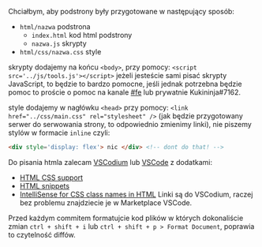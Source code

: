 Chciałbym, aby podstrony były przygotowane w następujący sposób:
- `html/nazwa` podstrona
  - `index.html` kod html podstrony
  - `nazwa.js` skrypty
- `html/css/nazwa.css`  style

skrypty dodajemy na końcu `<body>`, przy pomocy: `<script src='../js/tools.js'></script>`
jeżeli jesteście sami pisać skrypty JavaScript, to będzie to bardzo pomocne, jeśli jednak potrzebna będzie pomoc to proście o pomoc na kanale [#fe](https://discord.com/channels/1031948492635119746/1045725601434193960) lub prywatnie Kukininja#7162.

style dodajemy w nagłówku `<head>` przy pomocy: `<link href="../css/main.css" rel="stylesheet" />` (jak będzie przygotowany serwer do serwowania strony, to odpowiednio zmienimy linki),
nie piszemy stylów w formacie `inline` czyli:
```html
<div style='display: flex'> nic </div> <!-- dont do that! -->
```

Do pisania htmla zalecam [VSCodium](https://vscodium.com/) lub [VSCode](https://vscodium.com/) z dodatkami:
 - [HTML CSS support](https://open-vsx.org/extension/ecmel/vscode-html-css)
 - [HTML snippets](https://open-vsx.org/extension/abusaidm/html-snippets)
 - [IntelliSense for CSS class names in HTML](https://open-vsx.org/extension/Zignd/html-css-class-completion)
Linki są do VSCodium, raczej bez problemu znajdziecie je w Marketplace VSCode.

Przed każdym commitem formatujcie kod plików w których dokonaliście zmian `ctrl + shift + i` lub `ctrl + shift + p > Format Document`, poprawia to czytelność diffów.
